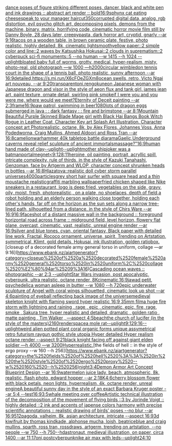 [dance poses of figure striking different poses, dancer, black and white pen and ink drawings :: abstract art render :: bold](https://www.ebank.nz/aiartgenerator?category=dance%2520poses%2520of%2520figure%2520striking%2520different%2520poses%2C%2520dancer%2C%2520black%2520and%2520white%2520pen%2520and%2520ink%2520drawings%2520%3A%3A%2520abstract%2520art%2520render%2520%3A%3A%2520bold)[16:9](https://www.ebank.nz/aiartgenerator?category=16%3A9)[sphynx cat eating cheese](https://www.ebank.nz/aiartgenerator?category=sphynx%2520cat%2520eating%2520cheese)[speak to your manager haircut](https://www.ebank.nz/aiartgenerator?category=speak%2520to%2520your%2520manager%2520haircut)[350](https://www.ebank.nz/aiartgenerator?category=350)[corrupted digital data, analog, rgb distortion, evil psycho glitch art, decomposing pixels, demons from the machine, binary, matrix, horrifying code, cinematic horror movie film still by Danny Boyle, 28 days later, creepypasta, dark horror art, cryptid, gnarly --ar 9:16](https://www.ebank.nz/aiartgenerator?category=corrupted%2520digital%2520data%2C%2520analog%2C%2520rgb%2520distortion%2C%2520evil%2520psycho%2520glitch%2520art%2C%2520decomposing%2520pixels%2C%2520demons%2520from%2520the%2520machine%2C%2520binary%2C%2520matrix%2C%2520horrifying%2520code%2C%2520cinematic%2520horror%2520movie%2520film%2520still%2520by%2520Danny%2520Boyle%2C%252028%2520days%2520later%2C%2520creepypasta%2C%2520dark%2520horror%2520art%2C%2520cryptid%2C%2520gnarly%2520--ar%25209%3A16)[tacos on a wooden table, in brown ceramic plate, festive, photo realistic, highly detailed, 8k, cinematic light](https://www.ebank.nz/aiartgenerator?category=tacos%2520on%2520a%2520wooden%2520table%2C%2520in%2520brown%2520ceramic%2520plate%2C%2520festive%2C%2520photo%2520realistic%2C%2520highly%2520detailed%2C%25208k%2C%2520cinematic%2520light)[smooth](https://www.ebank.nz/aiartgenerator?category=smooth)[yellow paper::2 simple color and line::2 waves by Katsushika Hokusai::2 clouds in suprematism::2 cyberpuck sci-fi monuments::5 --no human --w 1415 --h 1024 --uplight](https://www.ebank.nz/aiartgenerator?category=yellow%2520paper%3A%3A2%2520simple%2520color%2520and%2520line%3A%3A2%2520waves%2520by%2520Katsushika%2520Hokusai%3A%3A2%2520clouds%2520in%2520suprematism%3A%3A2%2520cyberpuck%2520sci-fi%2520monuments%3A%3A5%2520--no%2520human%2520--w%25201415%2520--h%25201024%2520--uplight)[bloated baby full of worms, grotty, medical, hyper-realism, misty, photo-real, old photograph —w 1000 —h2000](https://www.ebank.nz/aiartgenerator?category=bloated%2520baby%2520full%2520of%2520worms%2C%2520grotty%2C%2520medical%2C%2520hyper-realism%2C%2520misty%2C%2520photo-real%2C%2520old%2520photograph%2520%E2%80%94w%25201000%2520%E2%80%94h2000)[circular wimbledon tennis court in the shape of a tennis ball, photo realistic, sunny afternoon --ar 16:9](https://www.ebank.nz/aiartgenerator?category=circular%2520wimbledon%2520tennis%2520court%2520in%2520the%2520shape%2520of%2520a%2520tennis%2520ball%2C%2520photo%2520realistic%2C%2520sunny%2520afternoon%2520--ar%252016%3A9)[detailed,](https://www.ebank.nz/aiartgenerator?category=detailed%2C)[<https://s.mj.run/X6cFOeZGXm8>](https://www.ebank.nz/aiartgenerator?category=%3Chttps%3A//s.mj.run/X6cFOeZGXm8%3E)[ocean swells, retro, Victo Ngai art nouveau, --ar 9:20](https://www.ebank.nz/aiartgenerator?category=ocean%2520swells%2C%2520retro%2C%2520Victo%2520Ngai%2520art%2520nouveau%2C%2520--ar%25209%3A20)[transparent](https://www.ebank.nz/aiartgenerator?category=transparent)[oni,rengoku](https://www.ebank.nz/aiartgenerator?category=oni%2Crengoku)[neon Japanese woman with Japanese dragon and visor in the style of aeon flux and tank girl, james jean art, paint texture, ornate detail, swirling pink smoke](https://www.ebank.nz/aiartgenerator?category=neon%2520Japanese%2520woman%2520with%2520Japanese%2520dragon%2520and%2520visor%2520in%2520the%2520style%2520of%2520aeon%2520flux%2520and%2520tank%2520girl%2C%2520james%2520jean%2520art%2C%2520paint%2520texture%2C%2520ornate%2520detail%2C%2520swirling%2520pink%2520smoke)[if I were you and you were me, where would we meet?](https://www.ebank.nz/aiartgenerator?category=if%2520I%2520were%2520you%2520and%2520you%2520were%2520me%2C%2520where%2520would%2520we%2520meet%3F)[Eternity of Deceit painting --ar 2:3](https://www.ebank.nz/aiartgenerator?category=Eternity%2520of%2520Deceit%2520painting%2520--ar%25202%3A3)[frame](https://www.ebank.nz/aiartgenerator?category=frame)[16:9](https://www.ebank.nz/aiartgenerator?category=16%3A9)[paw patrol, swimming in beer](https://www.ebank.nz/aiartgenerator?category=paw%2520patrol%2C%2520swimming%2520in%2520beer)[1080](https://www.ebank.nz/aiartgenerator?category=1080)[lots of dragon eggs submerged in lava : : dark fantasy : : fire and brimstone  --ar 8:1](https://www.ebank.nz/aiartgenerator?category=lots%2520of%2520dragon%2520eggs%2520submerged%2520in%2520lava%2520%3A%2520%3A%2520dark%2520fantasy%2520%3A%2520%3A%2520fire%2520and%2520brimstone%2520%2520--ar%25208%3A1)[Mountain Beautiful Purple Skinned Blade Mage girl with Black Hai Bangs Book Witch Rogue in Leather Coat, Character Key art Splash Art Illustration. Character concept art Photorealistic, octane, 8k, by Alex Flores, Johannes Voss, Anna Podedworna, Craig Mullins, Ahmed Aldoori and Ross Tran --ar 16:8](https://www.ebank.nz/aiartgenerator?category=Mountain%2520Beautiful%2520Purple%2520Skinned%2520Blade%2520Mage%2520girl%2520with%2520Black%2520Hai%2520Bangs%2520Book%2520Witch%2520Rogue%2520in%2520Leather%2520Coat%2C%2520Character%2520Key%2520art%2520Splash%2520Art%2520Illustration.%2520Character%2520concept%2520art%2520Photorealistic%2C%2520octane%2C%25208k%2C%2520by%2520Alex%2520Flores%2C%2520Johannes%2520Voss%2C%2520Anna%2520Podedworna%2C%2520Craig%2520Mullins%2C%2520Ahmed%2520Aldoori%2520and%2520Ross%2520Tran%2520--ar%252016%3A8)[camelion](https://www.ebank.nz/aiartgenerator?category=camelion)[warhammer 40k tabletop battle diarama](https://www.ebank.nz/aiartgenerator?category=warhammer%252040k%2520tabletop%2520battle%2520diarama)[Gaelic,](https://www.ebank.nz/aiartgenerator?category=Gaelic%2C)[Underground caverns reveal relief sculpture of ancient immortals](https://www.ebank.nz/aiartgenerator?category=Underground%2520caverns%2520reveal%2520relief%2520sculpture%2520of%2520ancient%2520immortals)[massage?"](https://www.ebank.nz/aiartgenerator?category=massage%3F%22)[16:9](https://www.ebank.nz/aiartgenerator?category=16%3A9)[human hand made of clay](https://www.ebank.nz/aiartgenerator?category=human%2520hand%2520made%2520of%2520clay)[--uplight](https://www.ebank.nz/aiartgenerator?category=--uplight)[--uplight](https://www.ebank.nz/aiartgenerator?category=--uplight)[mother ship](https://www.ebank.nz/aiartgenerator?category=mother%2520ship)[joker was a batman](https://www.ebank.nz/aiartgenerator?category=joker%2520was%2520a%2520batman)[portal](https://www.ebank.nz/aiartgenerator?category=portal)[megnet](https://www.ebank.nz/aiartgenerator?category=megnet)[<9:12](https://www.ebank.nz/aiartgenerator?category=%3C9%3A12)[8:11](https://www.ebank.nz/aiartgenerator?category=8%3A11)[heroine, oil painting, portrait, acryllic spill, intricate complexity, rule of thirds, in the style of Kazuki Tanahashi, Genzoman, face by Artgerm and WLOP, character concept shrunken heads in bottles --ar 16:8](https://www.ebank.nz/aiartgenerator?category=heroine%2C%2520oil%2520painting%2C%2520portrait%2C%2520acryllic%2520spill%2C%2520intricate%2520complexity%2C%2520rule%2520of%2520thirds%2C%2520in%2520the%2520style%2520of%2520Kazuki%2520Tanahashi%2C%2520Genzoman%2C%2520face%2520by%2520Artgerm%2520and%2520WLOP%2C%2520character%2520concept%2520shrunken%2520heads%2520in%2520bottles%2520--ar%252016%3A8)[Hlazatova::](https://www.ebank.nz/aiartgenerator?category=Hlazatova%3A%3A)[realistic doll cyber storm parallel universes](https://www.ebank.nz/aiartgenerator?category=realistic%2520doll%2520cyber%2520storm%2520parallel%2520universes)[4000](https://www.ebank.nz/aiartgenerator?category=4000)[particles](https://www.ebank.nz/aiartgenerator?category=particles)[grey short hair surfer with square head and a thin moustache realistic](https://www.ebank.nz/aiartgenerator?category=grey%2520short%2520hair%2520surfer%2520with%2520square%2520head%2520and%2520a%2520thin%2520moustache%2520realistic)[graffiti marbling wallpaper](https://www.ebank.nz/aiartgenerator?category=graffiti%2520marbling%2520wallpaper)[fried chicken shaped like Nike sneakers in a restaurant, logo is deep fried, vegetables on the side, gravy, oily, moist, fresh, photorealistic,, on a plate, no shoelaces, depth of field,](https://www.ebank.nz/aiartgenerator?category=fried%2520chicken%2520shaped%2520like%2520Nike%2520sneakers%2520in%2520a%2520restaurant%2C%2520logo%2520is%2520deep%2520fried%2C%2520vegetables%2520on%2520the%2520side%2C%2520gravy%2C%2520oily%2C%2520moist%2C%2520fresh%2C%2520photorealistic%2C%2C%2520on%2520a%2520plate%2C%2520no%2520shoelaces%2C%2520depth%2520of%2520field%2C)[a robot holding and an elderly person walking close together, holding each other's hands, far off on the horizon as the sun sets along a narrow tree-lined path, silhouetted from a distance, in the style of Chirs Ware --ar 16:9](https://www.ebank.nz/aiartgenerator?category=a%2520robot%2520holding%2520and%2520an%2520elderly%2520person%2520walking%2520close%2520together%2C%2520holding%2520each%2520other%27s%2520hands%2C%2520far%2520off%2520on%2520the%2520horizon%2520as%2520the%2520sun%2520sets%2520along%2520a%2520narrow%2520tree-lined%2520path%2C%2520silhouetted%2520from%2520a%2520distance%2C%2520in%2520the%2520style%2520of%2520Chirs%2520Ware%2520--ar%252016%3A9)[16:9](https://www.ebank.nz/aiartgenerator?category=16%3A9)[face](https://www.ebank.nz/aiartgenerator?category=face)[shot of a distant massive wall in the background :: foreground horizontal road across frame :: midground field, level horizon, flowery flat plane, overcast, cinematic, vast, realistic, unreal engine render --ar 16:9](https://www.ebank.nz/aiartgenerator?category=shot%2520of%2520a%2520distant%2520massive%2520wall%2520in%2520the%2520background%2520%3A%3A%2520foreground%2520horizontal%2520road%2520across%2520frame%2520%3A%3A%2520midground%2520field%2C%2520level%2520horizon%2C%2520flowery%2520flat%2520plane%2C%2520overcast%2C%2520cinematic%2C%2520vast%2C%2520realistic%2C%2520unreal%2520engine%2520render%2520--ar%252016%3A9)[silver and blue tones, cyan, oriental fantasy, Black paper with detailed line work, Fractal, Rococo ornament, universe, spirit, Trending on Artstation, symmetrical, Klimt, gold details, Hokusai, ink illustration, golden ratio](https://www.ebank.nz/aiartgenerator?category=silver%2520and%2520blue%2520tones%2C%2520cyan%2C%2520oriental%2520fantasy%2C%2520Black%2520paper%2520with%2520detailed%2520line%2520work%2C%2520Fractal%2C%2520Rococo%2520ornament%2C%2520universe%2C%2520spirit%2C%2520Trending%2520on%2520Artstation%2C%2520symmetrical%2C%2520Klimt%2C%2520gold%2520details%2C%2520Hokusai%2C%2520ink%2520illustration%2C%2520golden%2520ratio)[box.](https://www.ebank.nz/aiartgenerator?category=box.)[closeup of a decorated female army general torso in uniform, collage —ar 9:16](https://www.ebank.nz/aiartgenerator?category=closeup%2520of%2520a%2520decorated%2520female%2520army%2520general%2520torso%2520in%2520uniform%2C%2520collage%2520%E2%80%94ar%25209%3A16)[Cascading ocean waves :: photographic --ar 2:3 --uplight](https://www.ebank.nz/aiartgenerator?category=Cascading%2520ocean%2520waves%2520%3A%3A%2520photographic%2520--ar%25202%3A3%2520--uplight)[Star Wars invasion, post apocalyptic, cyberpunk, ultra realistic, octane render, 8K](https://www.ebank.nz/aiartgenerator?category=Star%2520Wars%2520invasion%2C%2520post%2520apocalyptic%2C%2520cyberpunk%2C%2520ultra%2520realistic%2C%2520octane%2520render%2C%25208K)[cinematic,](https://www.ebank.nz/aiartgenerator?category=cinematic%2C)[16:9](https://www.ebank.nz/aiartgenerator?category=16%3A9)[jawad petit, psychedelic](https://www.ebank.nz/aiartgenerator?category=jawad%2520petit%2C%2520psychedelic)[a woman asleep in butter --w 1080 --h 720](https://www.ebank.nz/aiartgenerator?category=a%2520woman%2520asleep%2520in%2520butter%2520--w%25201080%2520--h%2520720)[epic underwater sculpture of Angel with coral wings silhouetted, cinematic look up shot —ar 4:6](https://www.ebank.nz/aiartgenerator?category=epic%2520underwater%2520sculpture%2520of%2520Angel%2520with%2520coral%2520wings%2520silhouetted%2C%2520cinematic%2520look%2520up%2520shot%2520%E2%80%94ar%25204%3A6)[painting of eyeball reflecting back image of the universe](https://www.ebank.nz/aiartgenerator?category=painting%2520of%2520eyeball%2520reflecting%2520back%2520image%2520of%2520the%2520universe)[medieval  skeleton knight with flaming sword hyper realistic 16:9 35mm film](https://www.ebank.nz/aiartgenerator?category=medieval%2520%2520skeleton%2520knight%2520with%2520flaming%2520sword%2520hyper%2520realistic%252016%3A9%252035mm%2520film)[a huge fire storm with lightning and raining , rage , epic , cinematic, epic, fire, rage, smoke , Sakura tree, hyper realistic and detailed, dramatic , golden ratio , matte painting , Tim Walker , —aspect 4:5](https://www.ebank.nz/aiartgenerator?category=a%2520huge%2520fire%2520storm%2520with%2520lightning%2520and%2520raining%2520%2C%2520rage%2520%2C%2520epic%2520%2C%2520cinematic%2C%2520epic%2C%2520fire%2C%2520rage%2C%2520smoke%2520%2C%2520Sakura%2520tree%2C%2520hyper%2520realistic%2520and%2520detailed%2C%2520dramatic%2520%2C%2520golden%2520ratio%2520%2C%2520matte%2520painting%2520%2C%2520Tim%2520Walker%2520%2C%2520%E2%80%94aspect%25204%3A5)[beach](https://www.ebank.nz/aiartgenerator?category=beach)[the church of lucifer (in the style of the masters)](https://www.ebank.nz/aiartgenerator?category=the%2520church%2520of%2520lucifer%2520%28in%2520the%2520style%2520of%2520the%2520masters%29)[2160](https://www.ebank.nz/aiartgenerator?category=2160)[render](https://www.ebank.nz/aiartgenerator?category=render)[space](https://www.ebank.nz/aiartgenerator?category=space)[a mole rat](https://www.ebank.nz/aiartgenerator?category=a%2520mole%2520rat)[--uplight](https://www.ebank.nz/aiartgenerator?category=--uplight)[9:12](https://www.ebank.nz/aiartgenerator?category=9%3A12)[9:16](https://www.ebank.nz/aiartgenerator?category=9%3A16)[--uplight](https://www.ebank.nz/aiartgenerator?category=--uplight)[weird alien potted plant coral organic forms unique assymetrical  retro futurism raygun gothic style utopia Hyper detailed Hyper realism octane render --aspect 9:21](https://www.ebank.nz/aiartgenerator?category=weird%2520alien%2520potted%2520plant%2520coral%2520organic%2520forms%2520unique%2520assymetrical%2520%2520retro%2520futurism%2520raygun%2520gothic%2520style%2520utopia%2520Hyper%2520detailed%2520Hyper%2520realism%2520octane%2520render%2520--aspect%25209%3A21)[black knight facing off against giant elden soldier —h 4000 —w 3200](https://www.ebank.nz/aiartgenerator?category=black%2520knight%2520facing%2520off%2520against%2520giant%2520elden%2520soldier%2520%E2%80%94h%25204000%2520%E2%80%94w%25203200)[Hyperrealistic.](https://www.ebank.nz/aiartgenerator?category=Hyperrealistic.)[the fields of hell :: in the style of ergo proxy --w 160 --h 256](https://www.ebank.nz/aiartgenerator?category=the%2520fields%2520of%2520hell%2520%3A%3A%2520in%2520the%2520style%2520of%2520ergo%2520proxy%2520--w%2520160%2520--h%2520256)[night](https://www.ebank.nz/aiartgenerator?category=night)[3:4](https://www.ebank.nz/aiartgenerator?category=3%3A4)[Demon Armor Art Concept Blueprint Design --ar 16:9](https://www.ebank.nz/aiartgenerator?category=Demon%2520Armor%2520Art%2520Concept%2520Blueprint%2520Design%2520--ar%252016%3A9)[watermelon juice lady, beach, atmospheric, 8k, realistic, flash photo, edward hopper --ar 2:1](https://www.ebank.nz/aiartgenerator?category=watermelon%2520juice%2520lady%2C%2520beach%2C%2520atmospheric%2C%25208k%2C%2520realistic%2C%2520flash%2520photo%2C%2520edward%2520hopper%2520--ar%25202%3A1)[8K](https://www.ebank.nz/aiartgenerator?category=8K)[4:6](https://www.ebank.nz/aiartgenerator?category=4%3A6)[cherry blossom flower with black petals, neon lights, hyperrealism, 4k, octane render, unreal engine](https://www.ebank.nz/aiartgenerator?category=cherry%2520blossom%2520flower%2520with%2520black%2520petals%2C%2520neon%2520lights%2C%2520hyperrealism%2C%25204k%2C%2520octane%2520render%2C%2520unreal%2520engine)[A beautiful sunny day in the style of an exact Barbara Kruger poster --ar 5:4 --test](https://www.ebank.nz/aiartgenerator?category=A%2520beautiful%2520sunny%2520day%2520in%2520the%2520style%2520of%2520an%2520exact%2520Barbara%2520Kruger%2520poster%2520--ar%25205%3A4%2520--test)[16:9](https://www.ebank.nz/aiartgenerator?category=16%3A9)[3:5](https://www.ebank.nz/aiartgenerator?category=3%3A5)[whale meeting over coffee](https://www.ebank.nz/aiartgenerator?category=whale%2520meeting%2520over%2520coffee)[Artistic technical illustration of the decomposition of the movement of flying birds ::3 by Jorinde Voigt :: highly detailed ::2 ink and accents of japense colors harmony with precise scientific annotations :: realistic drawing of birds' poses  --no blur --ar 16:9](https://www.ebank.nz/aiartgenerator?category=Artistic%2520technical%2520illustration%2520of%2520the%2520decomposition%2520of%2520the%2520movement%2520of%2520flying%2520birds%2520%3A%3A3%2520by%2520Jorinde%2520Voigt%2520%3A%3A%2520highly%2520detailed%2520%3A%3A2%2520ink%2520and%2520accents%2520of%2520japense%2520colors%2520harmony%2520with%2520precise%2520scientific%2520annotations%2520%3A%3A%2520realistic%2520drawing%2520of%2520birds%27%2520poses%2520%2520--no%2520blur%2520--ar%252016%3A9)[512](https://www.ebank.nz/aiartgenerator?category=512)[pagoda, valheim, 8k, asian architecture, intricate --aspect 16:9](https://www.ebank.nz/aiartgenerator?category=pagoda%2C%2520valheim%2C%25208k%2C%2520asian%2520architecture%2C%2520intricate%2520--aspect%252016%3A9)[3d kiwifruit,by thomas kindkade, alphonse mucha, loish, beatriceblue and craig mullins, sparth, ross tran, rossdraws, artgerm, trending on artstation, --no people --w 750 --h 750](https://www.ebank.nz/aiartgenerator?category=3d%2520kiwifruit%2Cby%2520thomas%2520kindkade%2C%2520alphonse%2520mucha%2C%2520loish%2C%2520beatriceblue%2520and%2520craig%2520mullins%2C%2520sparth%2C%2520ross%2520tran%2C%2520rossdraws%2C%2520artgerm%2C%2520trending%2520on%2520artstation%2C%2520--no%2520people%2520--w%2520750%2520--h%2520750)[--hd](https://www.ebank.nz/aiartgenerator?category=--hd)[astronaut, medieval illustration, on paper, circa 1400 --ar 11:17](https://www.ebank.nz/aiartgenerator?category=astronaut%2C%2520medieval%2520illustration%2C%2520on%2520paper%2C%2520circa%25201400%2520--ar%252011%3A17)[oni,postcyberpunk](https://www.ebank.nz/aiartgenerator?category=oni%2Cpostcyberpunk)[nike air max with leds](https://www.ebank.nz/aiartgenerator?category=nike%2520air%2520max%2520with%2520leds)[--uplight](https://www.ebank.nz/aiartgenerator?category=--uplight)[24:10](https://www.ebank.nz/aiartgenerator?category=24%3A10)
